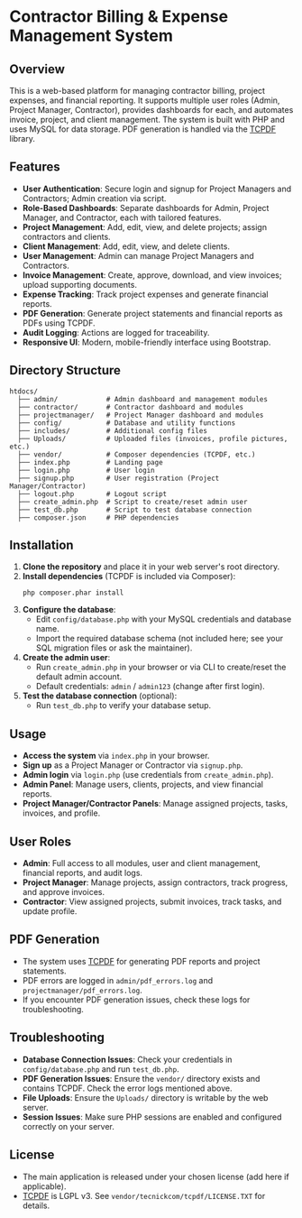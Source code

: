 # Contractor Billing & Expense Management System

## Overview

This is a web-based platform for managing contractor billing, project expenses, and financial reporting. It supports multiple user roles (Admin, Project Manager, Contractor), provides dashboards for each, and automates invoice, project, and client management. The system is built with PHP and uses MySQL for data storage. PDF generation is handled via the [TCPDF](https://github.com/tecnickcom/TCPDF) library.

## Features

- **User Authentication**: Secure login and signup for Project Managers and Contractors; Admin creation via script.
- **Role-Based Dashboards**: Separate dashboards for Admin, Project Manager, and Contractor, each with tailored features.
- **Project Management**: Add, edit, view, and delete projects; assign contractors and clients.
- **Client Management**: Add, edit, view, and delete clients.
- **User Management**: Admin can manage Project Managers and Contractors.
- **Invoice Management**: Create, approve, download, and view invoices; upload supporting documents.
- **Expense Tracking**: Track project expenses and generate financial reports.
- **PDF Generation**: Generate project statements and financial reports as PDFs using TCPDF.
- **Audit Logging**: Actions are logged for traceability.
- **Responsive UI**: Modern, mobile-friendly interface using Bootstrap.

## Directory Structure

```
htdocs/
  ├── admin/            # Admin dashboard and management modules
  ├── contractor/       # Contractor dashboard and modules
  ├── projectmanager/   # Project Manager dashboard and modules
  ├── config/           # Database and utility functions
  ├── includes/         # Additional config files
  ├── Uploads/          # Uploaded files (invoices, profile pictures, etc.)
  ├── vendor/           # Composer dependencies (TCPDF, etc.)
  ├── index.php         # Landing page
  ├── login.php         # User login
  ├── signup.php        # User registration (Project Manager/Contractor)
  ├── logout.php        # Logout script
  ├── create_admin.php  # Script to create/reset admin user
  ├── test_db.php       # Script to test database connection
  ├── composer.json     # PHP dependencies
```

## Installation

1. **Clone the repository** and place it in your web server's root directory.
2. **Install dependencies** (TCPDF is included via Composer):
   ```
   php composer.phar install
   ```
3. **Configure the database**:
   - Edit `config/database.php` with your MySQL credentials and database name.
   - Import the required database schema (not included here; see your SQL migration files or ask the maintainer).
4. **Create the admin user**:
   - Run `create_admin.php` in your browser or via CLI to create/reset the default admin account.
   - Default credentials: `admin` / `admin123` (change after first login).
5. **Test the database connection** (optional):
   - Run `test_db.php` to verify your database setup.

## Usage

- **Access the system** via `index.php` in your browser.
- **Sign up** as a Project Manager or Contractor via `signup.php`.
- **Admin login** via `login.php` (use credentials from `create_admin.php`).
- **Admin Panel**: Manage users, clients, projects, and view financial reports.
- **Project Manager/Contractor Panels**: Manage assigned projects, tasks, invoices, and profile.

## User Roles

- **Admin**: Full access to all modules, user and client management, financial reports, and audit logs.
- **Project Manager**: Manage projects, assign contractors, track progress, and approve invoices.
- **Contractor**: View assigned projects, submit invoices, track tasks, and update profile.

## PDF Generation

- The system uses [TCPDF](https://github.com/tecnickcom/TCPDF) for generating PDF reports and project statements.
- PDF errors are logged in `admin/pdf_errors.log` and `projectmanager/pdf_errors.log`.
- If you encounter PDF generation issues, check these logs for troubleshooting.

## Troubleshooting

- **Database Connection Issues**: Check your credentials in `config/database.php` and run `test_db.php`.
- **PDF Generation Issues**: Ensure the `vendor/` directory exists and contains TCPDF. Check the error logs mentioned above.
- **File Uploads**: Ensure the `Uploads/` directory is writable by the web server.
- **Session Issues**: Make sure PHP sessions are enabled and configured correctly on your server.

## License

- The main application is released under your chosen license (add here if applicable).
- [TCPDF](https://github.com/tecnickcom/TCPDF) is LGPL v3. See `vendor/tecnickcom/tcpdf/LICENSE.TXT` for details. 